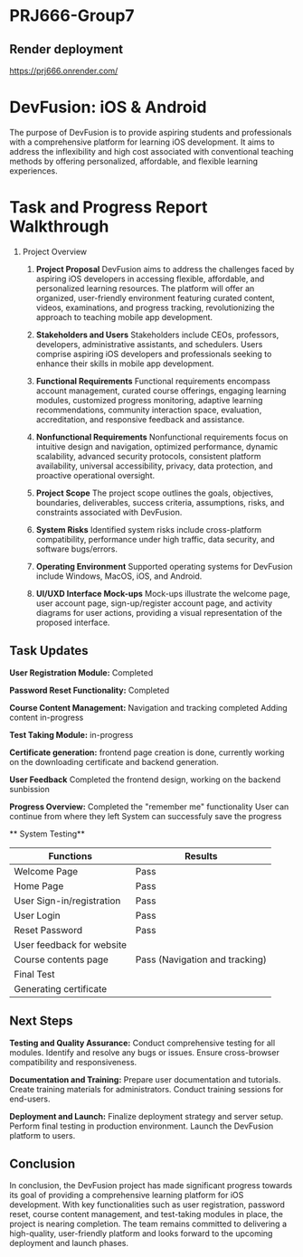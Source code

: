 # PRJ666-Group7

## Render deployment 

https://prj666.onrender.com/

# DevFusion: iOS & Android

The purpose of DevFusion is to provide aspiring students and professionals with a comprehensive platform for learning iOS development. It aims to address the inflexibility and high cost associated with conventional teaching methods by offering personalized, affordable, and flexible learning experiences.

# Task and Progress Report Walkthrough
 
1. Project Overview

   1. **Project Proposal**
      DevFusion aims to address the challenges faced by aspiring iOS developers in accessing flexible, affordable, and personalized learning resources. The platform will offer an organized, user-friendly environment featuring curated content, videos, examinations, and progress tracking, revolutionizing the approach to teaching mobile app development.

   2. **Stakeholders and Users**
      Stakeholders include CEOs, professors, developers, administrative assistants, and schedulers. Users comprise aspiring iOS developers and professionals seeking to enhance their skills in mobile app development.

   3. **Functional Requirements**
      Functional requirements encompass account management, curated course offerings, engaging learning modules, customized progress monitoring, adaptive learning recommendations, community interaction space, evaluation, accreditation, and responsive feedback and assistance.

   4. **Nonfunctional Requirements**
      Nonfunctional requirements focus on intuitive design and navigation, optimized performance, dynamic scalability, advanced security protocols, consistent platform availability, universal accessibility, privacy, data protection, and proactive operational oversight.

   5. **Project Scope**
      The project scope outlines the goals, objectives, boundaries, deliverables, success criteria, assumptions, risks, and constraints associated with DevFusion.

   6. **System Risks**
      Identified system risks include cross-platform compatibility, performance under high traffic, data security, and software bugs/errors.

   7. **Operating Environment**
      Supported operating systems for DevFusion include Windows, MacOS, iOS, and Android.

   8. **UI/UXD Interface Mock-ups**
      Mock-ups illustrate the welcome page, user account page, sign-up/register account page, and activity diagrams for user actions, providing a visual representation of the proposed interface.


## Task Updates

**User Registration Module:**
Completed

**Password Reset Functionality:**
Completed

**Course Content Management:**
Navigation and tracking completed
Adding content in-progress

**Test Taking Module:**
in-progress

**Certificate generation:**
frontend page creation is done, currently working on the downloading certificate and backend generation.

**User Feedback**
Completed the frontend design, working on the backend sunbission

**Progress Overview:**
Completed the "remember me" functionality
User can continue from where they left 
System can successfuly save the progress

** System Testing**

|Functions                      |            Results                          |
|-------------------------------|---------------------------------------------|
|Welcome Page                   |              Pass                           |
|Home Page                      |              Pass                           |
|User Sign-in/registration      |              Pass                           |
|User Login                     |              Pass                           |
|Reset Password                 |              Pass                           |
|User feedback for website      |                                             |
|Course contents page           |              Pass (Navigation and tracking) |
|Final Test                     |                                             |
|Generating certificate         |                                             |

## Next Steps

**Testing and Quality Assurance:**
Conduct comprehensive testing for all modules.
Identify and resolve any bugs or issues.
Ensure cross-browser compatibility and responsiveness.

**Documentation and Training:**
Prepare user documentation and tutorials.
Create training materials for administrators.
Conduct training sessions for end-users.

**Deployment and Launch:**
Finalize deployment strategy and server setup.
Perform final testing in production environment.
Launch the DevFusion platform to users.

## Conclusion

In conclusion, the DevFusion project has made significant progress towards its goal of providing a comprehensive learning platform for iOS development. With key functionalities such as user registration, password reset, course content management, and test-taking modules in place, the project is nearing completion. The team remains committed to delivering a high-quality, user-friendly platform and looks forward to the upcoming deployment and launch phases.
